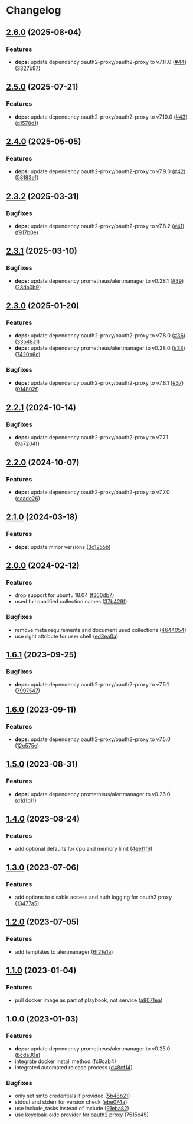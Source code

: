 # Changelog

## [2.6.0](https://github.com/rolehippie/alertmanager/compare/v2.5.0...v2.6.0) (2025-08-04)


### Features

* **deps:** update dependency oauth2-proxy/oauth2-proxy to v7.11.0 ([#44](https://github.com/rolehippie/alertmanager/issues/44)) ([3327b97](https://github.com/rolehippie/alertmanager/commit/3327b978941713684ea13054793da37ca9206d7d))

## [2.5.0](https://github.com/rolehippie/alertmanager/compare/v2.4.0...v2.5.0) (2025-07-21)


### Features

* **deps:** update dependency oauth2-proxy/oauth2-proxy to v7.10.0 ([#43](https://github.com/rolehippie/alertmanager/issues/43)) ([d1578d1](https://github.com/rolehippie/alertmanager/commit/d1578d1cfbe32e329a37c2efb0ff641dd30ea6e3))

## [2.4.0](https://github.com/rolehippie/alertmanager/compare/v2.3.2...v2.4.0) (2025-05-05)


### Features

* **deps:** update dependency oauth2-proxy/oauth2-proxy to v7.9.0 ([#42](https://github.com/rolehippie/alertmanager/issues/42)) ([58183ef](https://github.com/rolehippie/alertmanager/commit/58183efc4ffd9fa7612e53a66be53a8c6e62d6a8))

## [2.3.2](https://github.com/rolehippie/alertmanager/compare/v2.3.1...v2.3.2) (2025-03-31)


### Bugfixes

* **deps:** update dependency oauth2-proxy/oauth2-proxy to v7.8.2 ([#41](https://github.com/rolehippie/alertmanager/issues/41)) ([f917b0e](https://github.com/rolehippie/alertmanager/commit/f917b0e6e6567ec6348b6368ddf53a8ef862b839))

## [2.3.1](https://github.com/rolehippie/alertmanager/compare/v2.3.0...v2.3.1) (2025-03-10)


### Bugfixes

* **deps:** update dependency prometheus/alertmanager to v0.28.1 ([#39](https://github.com/rolehippie/alertmanager/issues/39)) ([28da0b9](https://github.com/rolehippie/alertmanager/commit/28da0b97163c3ff9d137ea32445f371c75454e42))

## [2.3.0](https://github.com/rolehippie/alertmanager/compare/v2.2.1...v2.3.0) (2025-01-20)


### Features

* **deps:** update dependency oauth2-proxy/oauth2-proxy to v7.8.0 ([#36](https://github.com/rolehippie/alertmanager/issues/36)) ([33b48a1](https://github.com/rolehippie/alertmanager/commit/33b48a15b18f94981b8b84c59c423580f72b68d7))
* **deps:** update dependency prometheus/alertmanager to v0.28.0 ([#38](https://github.com/rolehippie/alertmanager/issues/38)) ([7420b6c](https://github.com/rolehippie/alertmanager/commit/7420b6c62638417dbaea712b97bb4e2558f13237))


### Bugfixes

* **deps:** update dependency oauth2-proxy/oauth2-proxy to v7.8.1 ([#37](https://github.com/rolehippie/alertmanager/issues/37)) ([014802f](https://github.com/rolehippie/alertmanager/commit/014802f0f92c0320c18fbe2e092b44536a1a7c80))

## [2.2.1](https://github.com/rolehippie/alertmanager/compare/v2.2.0...v2.2.1) (2024-10-14)


### Bugfixes

* **deps:** update dependency oauth2-proxy/oauth2-proxy to v7.7.1 ([9a7204f](https://github.com/rolehippie/alertmanager/commit/9a7204ffbd3bbe26c879c976c107238b4ecd3298))

## [2.2.0](https://github.com/rolehippie/alertmanager/compare/v2.1.0...v2.2.0) (2024-10-07)


### Features

* **deps:** update dependency oauth2-proxy/oauth2-proxy to v7.7.0 ([eaade26](https://github.com/rolehippie/alertmanager/commit/eaade26c441bb2b66a3a78cdb7812b82cb66c058))

## [2.1.0](https://github.com/rolehippie/alertmanager/compare/v2.0.0...v2.1.0) (2024-03-18)


### Features

* **deps:** update minor versions ([3c1255b](https://github.com/rolehippie/alertmanager/commit/3c1255bfb6ad59ccd80acc0fe844201996560432))

## [2.0.0](https://github.com/rolehippie/alertmanager/compare/v1.6.1...v2.0.0) (2024-02-12)


### Features

* drop support for ubuntu 18.04 ([f360db7](https://github.com/rolehippie/alertmanager/commit/f360db799a63477cefc6f6905e2113251170d6df))
* used full qualified collection names ([37b429f](https://github.com/rolehippie/alertmanager/commit/37b429f5613487e8b32941458c7a06e5f387f539))


### Bugfixes

* remove meta requirements and document used collections ([4644054](https://github.com/rolehippie/alertmanager/commit/4644054161a039929757dd6b12d160c5f4bfedce))
* use right attribute for user shell ([ed3ea0a](https://github.com/rolehippie/alertmanager/commit/ed3ea0a549a170d5a8e796106765b70ffca7899f))

## [1.6.1](https://github.com/rolehippie/alertmanager/compare/v1.6.0...v1.6.1) (2023-09-25)


### Bugfixes

* **deps:** update dependency oauth2-proxy/oauth2-proxy to v7.5.1 ([7997547](https://github.com/rolehippie/alertmanager/commit/7997547178145171f090ad4f26d3d0067321a82f))

## [1.6.0](https://github.com/rolehippie/alertmanager/compare/v1.5.0...v1.6.0) (2023-09-11)


### Features

* **deps:** update dependency oauth2-proxy/oauth2-proxy to v7.5.0 ([12e575e](https://github.com/rolehippie/alertmanager/commit/12e575e68a2f796a8eda2ee0b247a324eabe187d))

## [1.5.0](https://github.com/rolehippie/alertmanager/compare/v1.4.0...v1.5.0) (2023-08-31)


### Features

* **deps:** update dependency prometheus/alertmanager to v0.26.0 ([d1d1b11](https://github.com/rolehippie/alertmanager/commit/d1d1b11ddbe1551dc506d76e7d46887957406241))

## [1.4.0](https://github.com/rolehippie/alertmanager/compare/v1.3.0...v1.4.0) (2023-08-24)


### Features

* add optional defaults for cpu and memory limit ([4ee11f6](https://github.com/rolehippie/alertmanager/commit/4ee11f650f85743fde3ff206ffc2eb52d01c3987))

## [1.3.0](https://github.com/rolehippie/alertmanager/compare/v1.2.0...v1.3.0) (2023-07-06)


### Features

* add options to disable access and auth logging for oauth2 proxy ([13477a5](https://github.com/rolehippie/alertmanager/commit/13477a50b6e6092e1b9ebda4a02bfdf9f151b5a2))

## [1.2.0](https://github.com/rolehippie/alertmanager/compare/v1.1.0...v1.2.0) (2023-07-05)


### Features

* add templates to alertmanager ([6f21e1a](https://github.com/rolehippie/alertmanager/commit/6f21e1a5fa5999e738ac8914aedf016d43dbf447))

## [1.1.0](https://github.com/rolehippie/alertmanager/compare/v1.0.0...v1.1.0) (2023-01-04)


### Features

* pull docker image as part of playbook, not service ([a8071ea](https://github.com/rolehippie/alertmanager/commit/a8071ea33de311cf79761c4bbd18bde4ec513df3))

## 1.0.0 (2023-01-03)

### Features

* **deps:** update dependency prometheus/alertmanager to v0.25.0 ([bcda30a](https://github.com/rolehippie/alertmanager/commit/bcda30a5a89010f1ef4cddcb6d60bdbd3a03a323))
* integrate docker install method ([fc9cab4](https://github.com/rolehippie/alertmanager/commit/fc9cab4b37acdaf694d7fe4c3ebb298c77281c10))
* integrated automated release process ([d48cf14](https://github.com/rolehippie/alertmanager/commit/d48cf1443bb84398592f74e6c05ab8684b45722d))

### Bugfixes

* only set smtp credentials if provided ([5b48b21](https://github.com/rolehippie/alertmanager/commit/5b48b210a949686e5b6239eebea6afe4ca85ae1b))
* stdout and stderr for version check ([ebe074a](https://github.com/rolehippie/alertmanager/commit/ebe074ae342baaffd92a363a8bad11e96a445192))
* use include_tasks instead of include ([91eba82](https://github.com/rolehippie/alertmanager/commit/91eba8205e055e670e1481a50a1d2851aae47b5f))
* use keycloak-oidc provider for oauth2 proxy ([7515c45](https://github.com/rolehippie/alertmanager/commit/7515c451acbae1907e700bf2c7fc93b39ca920d4))
